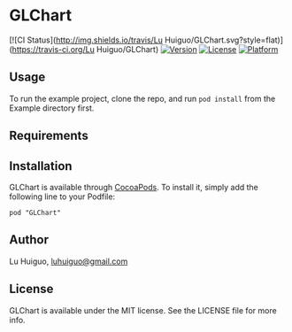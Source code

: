 # GLChart

[![CI Status](http://img.shields.io/travis/Lu Huiguo/GLChart.svg?style=flat)](https://travis-ci.org/Lu Huiguo/GLChart)
[![Version](https://img.shields.io/cocoapods/v/GLChart.svg?style=flat)](http://cocoadocs.org/docsets/GLChart)
[![License](https://img.shields.io/cocoapods/l/GLChart.svg?style=flat)](http://cocoadocs.org/docsets/GLChart)
[![Platform](https://img.shields.io/cocoapods/p/GLChart.svg?style=flat)](http://cocoadocs.org/docsets/GLChart)

## Usage

To run the example project, clone the repo, and run `pod install` from the Example directory first.

## Requirements

## Installation

GLChart is available through [CocoaPods](http://cocoapods.org). To install
it, simply add the following line to your Podfile:

    pod "GLChart"

## Author

Lu Huiguo, luhuiguo@gmail.com

## License

GLChart is available under the MIT license. See the LICENSE file for more info.

